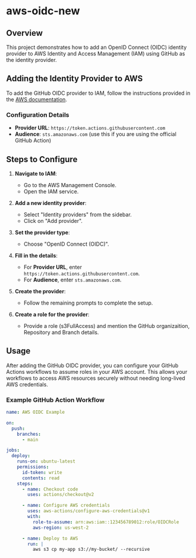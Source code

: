 # aws-oidc-new

## Overview
This project demonstrates how to add an OpenID Connect (OIDC) identity provider to AWS Identity and Access Management (IAM) using GitHub as the identity provider.

## Adding the Identity Provider to AWS
To add the GitHub OIDC provider to IAM, follow the instructions provided in the [AWS documentation](https://docs.aws.amazon.com/IAM/latest/UserGuide/id_roles_providers_create_oidc.html).

### Configuration Details
- **Provider URL**: `https://token.actions.githubusercontent.com`
- **Audience**: `sts.amazonaws.com` (use this if you are using the official GitHub Action)

## Steps to Configure
1. **Navigate to IAM**:
   - Go to the AWS Management Console.
   - Open the IAM service.

2. **Add a new identity provider**:
   - Select "Identity providers" from the sidebar.
   - Click on "Add provider".

3. **Set the provider type**:
   - Choose "OpenID Connect (OIDC)".

4. **Fill in the details**:
   - For **Provider URL**, enter `https://token.actions.githubusercontent.com`.
   - For **Audience**, enter `sts.amazonaws.com`.

5. **Create the provider**:
   - Follow the remaining prompts to complete the setup.

6. **Create a role for the provider**:
   - Provide a role (s3FullAccess) and mention the GitHub organizaition, Repository and Branch details.
     
## Usage
After adding the GitHub OIDC provider, you can configure your GitHub Actions workflows to assume roles in your AWS account. This allows your workflows to access AWS resources securely without needing long-lived AWS credentials.

### Example GitHub Action Workflow
```yaml
name: AWS OIDC Example

on:
  push:
    branches:
      - main

jobs:
  deploy:
    runs-on: ubuntu-latest
    permissions:
      id-token: write
      contents: read
    steps:
      - name: Checkout code
        uses: actions/checkout@v2

      - name: Configure AWS credentials
        uses: aws-actions/configure-aws-credentials@v1
        with:
          role-to-assume: arn:aws:iam::123456789012:role/OIDCRole
          aws-region: us-west-2

      - name: Deploy to AWS
        run: |
          aws s3 cp my-app s3://my-bucket/ --recursive



